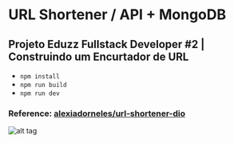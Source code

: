 # URL Shortener / API + MongoDB

## Projeto Eduzz Fullstack Developer #2 | Construindo um Encurtador de URL

- `npm install`
- `npm run build`
- `npm run dev`


### Reference: [alexiadorneles/url-shortener-dio](https://github.com/alexiadorneles/url-shortener-dio)

![alt tag](https://hermes.digitalinnovation.one/assets/diome/logo.png)
